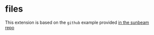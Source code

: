 # files

This extension is based on the `github` example provided [in the sunbeam repo](https://github.com/pomdtr/sunbeam/tree/c1d479db4e83be553e015f1bdb372ad2c8bf85bc/docs/examples/github)
